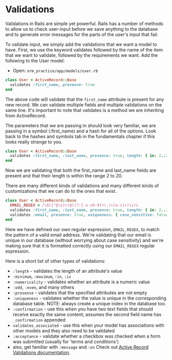 # Validations
Validations in Rails are simple yet powerful. Rails has a number of methods to allow us to check user-input before we save anything to the database and to generate error messages for the parts of the user's input that fail.

To validate input, we simply add the validations that we want a model to have. First, we use the keyword validates followed by the name of the item that we want to validate, followed by the requirements we want. Add the following to the User model:

-  Open: `orm_practice/app/models/user.rb`

```Ruby
class User < ActiveRecord::Base
  validates :first_name, presence: true
end
```

The above code will validate that the `first_name` attribute is present for any new record. We can validate multiple fields and multiple validations on the same line. It's important to note that validates is a method we are inheriting from ActiveRecord.

The parameters that we are passing in should look very familiar, we are passing in a symbol (:first_name) and a hash for all of the options. Look back to the hashes and symbols tab in the fundamentals chapter if this looks really strange to you.

```Ruby
class User < ActiveRecord::Base
  validates :first_name, :last_name, presence: true, length: { in: 2..20 }
end
```

Now we are validating that both the first_name and last_name fields are present and that their length is within the range 2 to 20.

There are many different kinds of validations and many different kinds of customizations that we can do to the ones that exist.

```Ruby
class User < ActiveRecord::Base
  EMAIL_REGEX = /\A([^@\s]+)@((?:[-a-z0-9]+\.)+[a-z]+)\z/i
  validates :first_name, :last_name, presence: true, length: { in: 2..20 }
  validates :email, presence: true, uniqueness: { case_sensitive: false }, format: { with: EMAIL_REGEX }
end
```

Here we have defined our own regular expression, `EMAIL_REGEX`, to match the pattern of a valid email address. We're validating that our email is unique in our database (without worrying about case sensitivity) and we're making sure that it is formatted correctly using our `EMAIL_REGEX` regular expression.

Here is a short list of other types of validations:

- `:length` - validates the length of an attribute's value
- `:minimum`, `:maximum`, `:in`, `:is`
- `:numericality` - validates whether an attribute is a numeric value
- `:odd`, `:even`, and many others
- `:presence` - validates that the specified attributes are not empty
- `:uniqueness` - validates whether the value is unique in the corresponding database table. NOTE: always create a unique index in the database too.
- `:confirmation` - use this when you have two text fields that should receive exactly the same content; assumes the second field name has `_confirmation` appended
- `validates_associated` - use this when your model has associations with other models and they also need to be validated
- `:acceptance` - validate whether a checkbox was checked when a form was submitted (usually for 'terms and conditions')
- also, get familiar with `:message` and `:on`
Check out [Active Record Validations documentation](http://guides.rubyonrails.org/active_record_validations.html).
